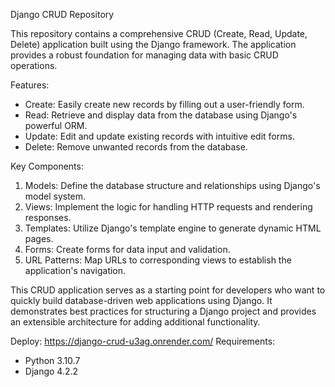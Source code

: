 Django CRUD Repository

This repository contains a comprehensive CRUD (Create, Read, Update, Delete) application built using the Django framework. The application provides a robust foundation for managing data with basic CRUD operations.

Features:
- Create: Easily create new records by filling out a user-friendly form.
- Read: Retrieve and display data from the database using Django's powerful ORM.
- Update: Edit and update existing records with intuitive edit forms.
- Delete: Remove unwanted records from the database.

Key Components:
1. Models: Define the database structure and relationships using Django's model system.
2. Views: Implement the logic for handling HTTP requests and rendering responses.
3. Templates: Utilize Django's template engine to generate dynamic HTML pages.
4. Forms: Create forms for data input and validation.
5. URL Patterns: Map URLs to corresponding views to establish the application's navigation.

This CRUD application serves as a starting point for developers who want to quickly build database-driven web applications using Django. It demonstrates best practices for structuring a Django project and provides an extensible architecture for adding additional functionality.

Deploy: https://django-crud-u3ag.onrender.com/
Requirements:
- Python 3.10.7
- Django 4.2.2
